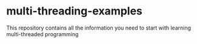 # multi-threading-examples
This repository contains all the information you need to start with learning multi-threaded programming
